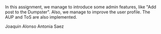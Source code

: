 In this assignment, we manage to introduce some admin features, like "Add post to the Dumpster".
Also, we manage to improve the user profile.
The AUP and ToS are also implemented.

Joaquin Alonso
Antonia Saez
